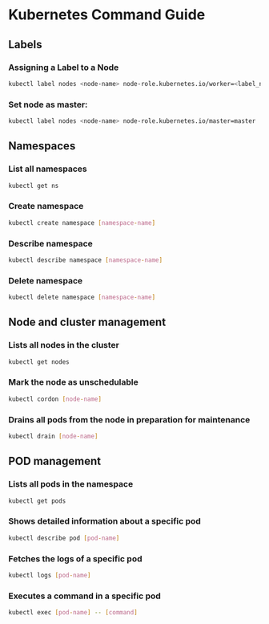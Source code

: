 # Kubernetes Command Guide

## Labels
### Assigning a Label to a Node

```bash
kubectl label nodes <node-name> node-role.kubernetes.io/worker=<label_name>
```
### Set node as master: <br />
```bash
kubectl label nodes <node-name> node-role.kubernetes.io/master=master
```


## Namespaces
### List all namespaces <br />
```bash
kubectl get ns
```
### Create namespace <br />
```bash
kubectl create namespace [namespace-name]
```
### Describe namespace <br />
```bash
kubectl describe namespace [namespace-name]
```
### Delete namespace <br />
```bash
kubectl delete namespace [namespace-name]
```


## Node and cluster management
### Lists all nodes in the cluster <br />
```bash
kubectl get nodes
```
### Mark the node as unschedulable <br />
```bash
kubectl cordon [node-name]
```
### Drains all pods from the node in preparation for maintenance <br />
```bash
kubectl drain [node-name]
```


## POD management
### Lists all pods in the namespace <br />
```bash
kubectl get pods
```
### Shows detailed information about a specific pod <br />
```bash
kubectl describe pod [pod-name]
```
### Fetches the logs of a specific pod <br />
```bash
kubectl logs [pod-name]
```
### Executes a command in a specific pod <br />
```bash
kubectl exec [pod-name] -- [command]
```




